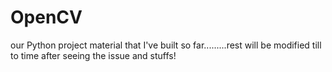 # OpenCV
our Python project material that I've built so far.........rest will be modified till to time after seeing the issue and stuffs!
